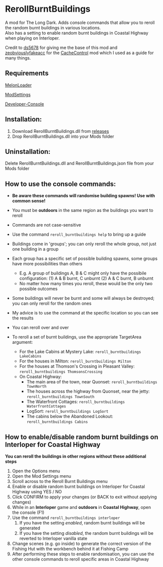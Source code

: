 # RerollBurntBuildings  
A mod for The Long Dark. Adds console commands that allow you to reroll the random burnt buildings in various locations.  
Also has a setting to enable random burnt buildings in Coastal Highway when playing on Interloper.  

Credit to [ds5678](https://github.com/ds5678) for giving me the base of this mod and [zeobviouslyfakeacc](https://github.com/zeobviouslyfakeacc) for the [CacheControl](https://github.com/zeobviouslyfakeacc/CacheControl) mod which I used as a guide for many things.

## Requirements  
[MelonLoader](https://github.com/HerpDerpinstine/MelonLoader/releases/latest/download/MelonLoader.Installer.exe)  

[ModSettings](https://github.com/zeobviouslyfakeacc/ModSettings/releases)  

[Developer-Console](https://github.com/FINDarkside/TLD-Developer-Console/releases)   


## **Installation:**   
1. Download RerollBurntBuildings.dll from [releases](https://github.com/GruffCassquatch/RerollBurntBuildings/releases/download/1.0/RerollBurntBuildings.dll)  
1. Drop RerollBurntBuildings.dll into your Mods folder  

## **Uninstallation:**  
Delete RerollBurntBuildings.dll and RerollBurntBuildings.json file from your Mods folder  

## **How to use the console commands:**
* **Be aware these commands will randomise building spawns! Use with common sense!**
* You must be **outdoors** in the same region as the buildings you want to reroll
* Commands are not case-sensitive
* Use the command ```reroll_burntbuildings help``` to bring up a guide
* Buildings come in 'groups'; you can only reroll the whole group, not just one building in a group
* Each group has a specific set of possible building spawns, some groups have more possibilities than others
  * E.g. A group of buildings A, B & C might only have the possibile configuration: (1) A & B burnt, C unburnt (2) A & C burnt, B unburnt
  * No matter how many times you reroll, these would be the only two possible outcomes
* Some buildings will never be burnt and some will always be destroyed; you can only reroll for the random ones
* My advice is to use the command at the specific location so you can see the results
* You can reroll over and over  

* To reroll a set of burnt buildings, use the appropriate TargetArea argument:
  * For the Lake Cabins at Mystery Lake: ```reroll_burntbuildings LakeCabins```
  * For the houses in Milton: ```reroll_burntbuildings Milton```
  * For the houses at Thomson's Crossing in Pleasant Valley: ```reroll_burntbuildings ThomsonsCrossing```
  * On Coastal Highway:
    * The main area of the town, near Quonset: ```reroll_burntbuildings TownNorth```
    * The houses across the highway from Quonset, near the jetty: ```reroll_burntbuildings TownSouth```
    * The Waterfront Cottages: ```reroll_burntbuildings WaterfrontCottages```
    * LogSort: ```reroll_burntbuildings LogSort```
    * The cabins below the Abandoned Lookout: ```reroll_burntbuildings Cabins```


## **How to enable/disable random burnt buildings on Interloper for Coastal Highway**
**You can reroll the buildings in other regions without these additional steps**
1. Open the Options menu
2. Open the Mod Settings menu
3. Scroll across to the Reroll Burnt Buildings menu
4. Enable or disable random burnt buildings on Interloper for Coastal Highway using YES / NO
5. Click CONFIRM to apply your changes (or BACK to exit without applying changes)
6. While in an **Interloper** game and **outdoors** in **Coastal Highway**, open the console (F1)
7. Use the command ```reroll_burntbuildings interloper```
   1. If you have the setting *enabled*, random burnt buildings will be generated
   2. If you have the setting *disabled*, the random burnt buildings will be reverted to Interloper vanilla state
8. Change scenes (e.g. go inside) to generate the correct version of the Fishing Hut with the workbench behind it at Fishing Camp 
9. After performing these steps to enable randomisation, you can use the other console commands to reroll specific areas in Coastal Highway

